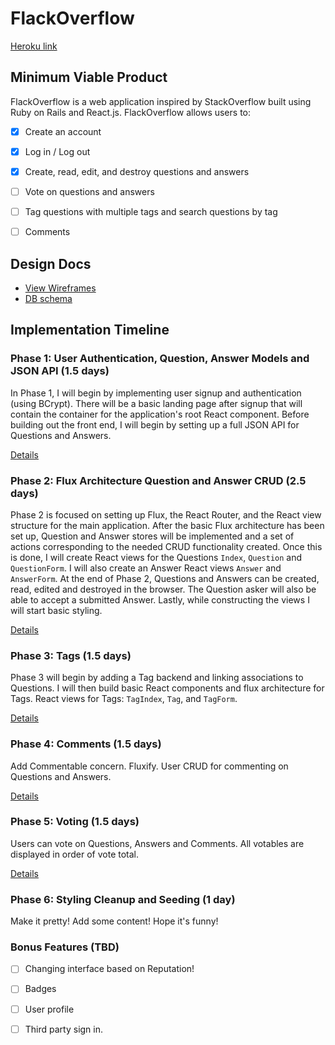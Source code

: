 # FlackOverflow

[Heroku link][heroku]

[heroku]: http://flack-overflow.herokuapp.com

## Minimum Viable Product

FlackOverflow is a web application inspired by StackOverflow built using Ruby on
Rails and React.js. FlackOverflow allows users to:

<!-- This is a Markdown checklist. Use it to keep track of your progress! -->

- [x] Create an account
- [x] Log in / Log out
- [x] Create, read, edit, and destroy questions and answers
- [ ] Vote on questions and answers
- [ ] Tag questions with multiple tags and search questions by tag
- [ ] Comments


## Design Docs
* [View Wireframes][view]
* [DB schema][schema]

[view]: ./docs/views.md
[schema]: ./docs/schema.md

## Implementation Timeline

### Phase 1: User Authentication, Question, Answer Models and JSON API (1.5 days)

In Phase 1, I will begin by implementing user signup and authentication (using
BCrypt). There will be a basic landing page after signup that will contain the
container for the application's root React component. Before building out the
front end, I will begin by setting up a full JSON API for Questions and Answers.

[Details][phase-one]

### Phase 2: Flux Architecture Question and Answer CRUD (2.5 days)

Phase 2 is focused on setting up Flux, the React Router, and the React view
structure for the main application. After the basic Flux architecture has been
set up, Question and Answer stores will be implemented and a set of actions
corresponding to the needed CRUD functionality created. Once this is done,
I will create React views for the Questions `Index`, `Question` and
`QuestionForm`. I will also create an Answer React views `Answer` and
`AnswerForm`. At the end of Phase 2, Questions and Answers can be created, read,
edited and destroyed in the browser. The Question asker will also be able to
accept a submitted Answer. Lastly, while constructing the views I will start
basic styling.

[Details][phase-two]

### Phase 3: Tags (1.5 days)

Phase 3 will begin by adding a Tag backend and linking associations to
Questions. I will then build basic React components and flux architecture for
Tags. React views for Tags: `TagIndex`, `Tag`, and `TagForm`.

[Details][phase-three]

### Phase 4: Comments (1.5 days)

Add Commentable concern. Fluxify. User CRUD for commenting on Questions and
Answers.

[Details][phase-four]

### Phase 5: Voting (1.5 days)

Users can vote on Questions, Answers and Comments. All votables are displayed in
order of vote total.

[Details][phase-five]

### Phase 6: Styling Cleanup and Seeding (1 day)

Make it pretty! Add some content! Hope it's funny!

### Bonus Features (TBD)
- [ ] Changing interface based on Reputation!
- [ ] Badges
- [ ] User profile
- [ ] Third party sign in.


[phase-one]: ./docs/phases/phase1.md
[phase-two]: ./docs/phases/phase2.md
[phase-three]: ./docs/phases/phase3.md
[phase-four]: ./docs/phases/phase4.md
[phase-five]: ./docs/phases/phase5.md
